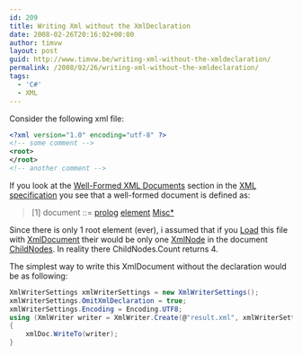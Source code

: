 ```yaml
---
id: 209
title: Writing Xml without the XmlDeclaration
date: 2008-02-26T20:16:02+00:00
author: timvw
layout: post
guid: http://www.timvw.be/writing-xml-without-the-xmldeclaration/
permalink: /2008/02/26/writing-xml-without-the-xmldeclaration/
tags:
  - 'C#'
  - XML
---
```

Consider the following xml file:

```xml
<?xml version="1.0" encoding="utf-8" ?>
<!-- some comment -->
<root>
</root>
<!-- another comment -->
```

If you look at the [Well-Formed XML Documents](http://www.w3.org/TR/REC-xml/#sec-well-formed) section in the [XML specification](http://www.w3.org/TR/REC-xml/) you see that a well-formed document is defined as:

> [1] document ::= [prolog](http://www.w3.org/TR/REC-xml/#NT-prolog) [element](http://www.w3.org/TR/REC-xml/#NT-element) [Misc*](http://www.w3.org/TR/REC-xml/#NT-Misc) 

Since there is only 1 root element (ever), i assumed that if you [Load](http://msdn2.microsoft.com/en-us/library/system.xml.xmldocument.load.aspx) this file with [XmlDocument](http://msdn2.microsoft.com/en-us/library/system.xml.xmldocument.aspx) their would be only one [XmlNode](http://msdn2.microsoft.com/en-us/library/system.xml.xmlnode.aspx) in the document [ChildNodes](http://msdn2.microsoft.com/en-us/library/system.xml.xmlnode.childnodes.aspx). In reality there ChildNodes.Count returns 4.

The simplest way to write this XmlDocument without the declaration would be as following:

```csharp
XmlWriterSettings xmlWriterSettings = new XmlWriterSettings();
xmlWriterSettings.OmitXmlDeclaration = true;
xmlWriterSettings.Encoding = Encoding.UTF8;
using (XmlWriter writer = XmlWriter.Create(@"result.xml", xmlWriterSettings))
{
	xmlDoc.WriteTo(writer);
}
```
